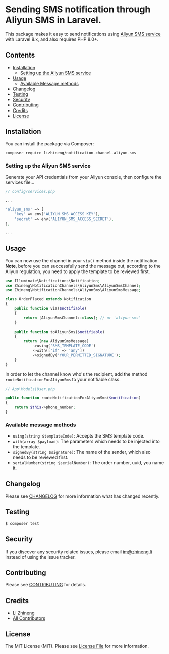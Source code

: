 # Sending SMS notification through Aliyun SMS in Laravel.

This package makes it easy to send notifications using [Aliyun SMS service](https://cn.aliyun.com/product/sms) with Laravel 8.x, and also requires PHP 8.0+.

## Contents

- [Installation](#installation)
	- [Setting up the Aliyun SMS service](#setting-up-the-aliyun-sms-service)
- [Usage](#usage)
	- [Available Message methods](#available-message-methods)
- [Changelog](#changelog)
- [Testing](#testing)
- [Security](#security)
- [Contributing](#contributing)
- [Credits](#credits)
- [License](#license)

## Installation

You can install the package via Composer:

```bash
composer require lizhineng/notification-channel-aliyun-sms
```

### Setting up the Aliyun SMS service

Generate your API credentials from your Aliyun console, then configure the services file...

```php
// config/services.php

...

'aliyun_sms' => [
    'key' => env('ALIYUN_SMS_ACCESS_KEY'),
    'secret' => env('ALIYUN_SMS_ACCESS_SECRET'),
],

...
```

## Usage

You can now use the channel in your `via()` method inside the notification. **Note**, before you can successfully send the message out, according to the Aliyun regulation, you need to apply the template to be reviewed first.

```php
use Illuminate\Notifications\Notification;
use Zhineng\NotificationChannels\AliyunSms\AliyunSmsChannel;
use Zhineng\NotificationChannels\AliyunSms\AliyunSmsMessage;

class OrderPlaced extends Notification
{
    public function via($notifiable)
    {
        return [AliyunSmsChannel::class]; // or 'aliyun-sms'
    }

    public function toAliyunSms($notifiable)
    {
        return (new AliyunSmsMessage)
            ->using('SMS_TEMPLATE_CODE')
            ->with(['if' => 'any'])
            ->signedBy('YOUR_PERMITTED_SIGNATURE');
    }   
}
```

In order to let the channel know who's the recipient, add the method `routeNotificationForAliyunSms` to your notifiable class.

```php
// App\Models\User.php

public function routeNotificationForAliyunSms($notification)
{
    return $this->phone_number;
}
```

### Available message methods

* `using(string $templateCode)`: Accepts the SMS template code.
* `with(array $payload)`: The parameters which needs to be injected into the template.
* `signedBy(string $signature)`: The name of the sender, which also needs to be reviewed first.
* `serialNumber(string $serialNumber)`: The order number, uuid, you name it.

## Changelog

Please see [CHANGELOG](CHANGELOG.md) for more information what has changed recently.

## Testing

``` bash
$ composer test
```

## Security

If you discover any security related issues, please email im@zhineng.li instead of using the issue tracker.

## Contributing

Please see [CONTRIBUTING](CONTRIBUTING.md) for details.

## Credits

- [Li Zhineng](https://github.com/lizhineng)
- [All Contributors](../../contributors)

## License

The MIT License (MIT). Please see [License File](LICENSE.md) for more information.
